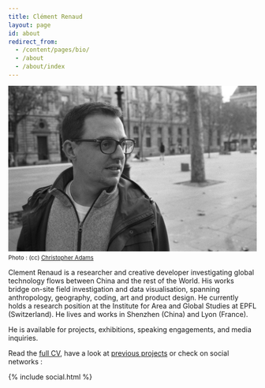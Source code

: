 ```yaml
---
title: Clément Renaud
layout: page
id: about
redirect_from:
  - /content/pages/bio/
  - /about
  - /about/index
---
```


![](/uploads/ClementRenaud_by_ChrisAdams.jpg)
<small style="text-align:right">
  Photo : (cc) [Christopher Adams](http://chris.raysend.com)
</small>

Clement Renaud is a researcher and creative developer investigating global technology flows between China and the rest of the World. His works bridge on-site field investigation and data visualisation, spanning anthropology, geography, coding, art and product design. He currently holds a research position at the Institute for Area and Global Studies at EPFL (Switzerland). He lives and works in Shenzhen (China) and Lyon (France).

He is available for projects, exhibitions, speaking engagements, and media inquiries.

Read the [full CV](/cv), have a look at [previous projects](/portfolio) or check on social networks :


{% include social.html %}
